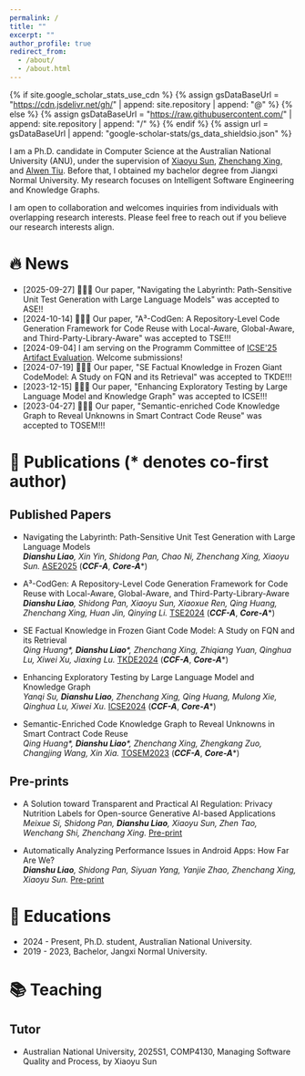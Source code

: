 ```yaml
---
permalink: /
title: ""
excerpt: ""
author_profile: true
redirect_from: 
  - /about/
  - /about.html
---
```


{% if site.google_scholar_stats_use_cdn %}
{% assign gsDataBaseUrl = "https://cdn.jsdelivr.net/gh/" | append: site.repository | append: "@" %}
{% else %}
{% assign gsDataBaseUrl = "https://raw.githubusercontent.com/" | append: site.repository | append: "/" %}
{% endif %}
{% assign url = gsDataBaseUrl | append: "google-scholar-stats/gs_data_shieldsio.json" %}

<span class='anchor' id='about-me'></span>

I am a Ph.D. candidate in Computer Science at the Australian National University (ANU), under the supervision of [Xiaoyu Sun](https://sunxiaobiu.github.io/), [Zhenchang Xing](https://comp.anu.edu.au/people/zhenchang-xing/), and [Alwen Tiu](https://comp.anu.edu.au/people/alwen-tiu/). Before that, I obtained my bachelor degree from Jiangxi Normal University. My research focuses on Intelligent Software Engineering and Knowledge Graphs.

I am open to collaboration and welcomes inquiries from individuals with overlapping research interests. Please feel free to reach out if you believe our research interests align.

# 🔥 News
- [2025-09-27] 🎉🎉🎉 Our paper, "Navigating the Labyrinth: Path-Sensitive Unit Test Generation with Large Language Models" was accepted to ASE!!
- [2024-10-14] 🎉🎉🎉 Our paper, "A³-CodGen: A Repository-Level Code Generation Framework for Code Reuse with Local-Aware, Global-Aware, and Third-Party-Library-Aware" was accepted to TSE!!!
- [2024-09-04] I am serving on the Programm Committee of [ICSE'25 Artifact Evaluation](https://conf.researchr.org/track/icse-2025/icse-2025-artifact-evaluation). Welcome submissions!
- [2024-07-19] 🎉🎉🎉 Our paper, "SE Factual Knowledge in Frozen Giant CodeModel: A Study on FQN and its Retrieval" was accepted to TKDE!!!
- [2023-12-15] 🎉🎉🎉 Our paper, "Enhancing Exploratory Testing by Large Language Model and
  Knowledge Graph" was accepted to ICSE!!!
- [2023-04-27] 🎉🎉🎉 Our paper, "Semantic-enriched Code Knowledge Graph to Reveal Unknowns in Smart Contract Code Reuse" was accepted to TOSEM!!!

  
# 📝 Publications (* denotes co-first author)
## Published Papers
- Navigating the Labyrinth: Path-Sensitive Unit Test Generation with Large Language Models<br>
_**Dianshu Liao**, Xin Yin, Shidong Pan, Chao Ni, Zhenchang Xing, Xiaoyu Sun._ [ASE2025](https://arxiv.org/pdf/2509.23812) (**_CCF-A_**, **_Core-A_***)

- A³-CodGen: A Repository-Level Code Generation Framework for Code Reuse with Local-Aware, Global-Aware, and Third-Party-Library-Aware<br>
_**Dianshu Liao**, Shidong Pan, Xiaoyu Sun, Xiaoxue Ren, Qing Huang, Zhenchang Xing, Huan Jin, Qinying Li._ [TSE2024](https://ieeexplore.ieee.org/document/10734067) (**_CCF-A_**, **_Core-A_***)

- SE Factual Knowledge in Frozen Giant Code Model: A Study on FQN and its Retrieval<br>
_Qing Huang*, **Dianshu Liao***, Zhenchang Xing, Zhiqiang Yuan, Qinghua Lu, Xiwei Xu, Jiaxing Lu._ [TKDE2024](https://ieeexplore.ieee.org/document/10750898) (**_CCF-A_**, **_Core-A_***)

- Enhancing Exploratory Testing by Large Language Model and Knowledge Graph<br>
_Yanqi Su, **Dianshu Liao**, Zhenchang Xing, Qing Huang, Mulong Xie, Qinghua Lu, Xiwei Xu._ [ICSE2024](https://dl.acm.org/doi/abs/10.1145/3597503.3639157) (**_CCF-A_**, **_Core-A_***)

- Semantic-Enriched Code Knowledge Graph to Reveal Unknowns in Smart Contract Code Reuse<br>
  _Qing Huang*, **Dianshu Liao***, Zhenchang Xing, Zhengkang Zuo, Changjing Wang, Xin Xia._ [TOSEM2023](https://dl.acm.org/doi/10.1145/3597206) (**_CCF-A_**, **_Core-A_***)

## Pre-prints
- A Solution toward Transparent and Practical AI Regulation: Privacy Nutrition Labels for Open-source Generative AI-based Applications<br>
_Meixue Si, Shidong Pan, **Dianshu Liao**, Xiaoyu Sun, Zhen Tao, Wenchang Shi, Zhenchang Xing._ [Pre-print](https://arxiv.org/abs/2407.15407)

- Automatically Analyzing Performance Issues in Android Apps: How Far Are We?<br>
_**Dianshu Liao**, Shidong Pan, Siyuan Yang, Yanjie Zhao, Zhenchang Xing, Xiaoyu Sun._ [Pre-print](https://arxiv.org/abs/2407.05090)

# 📖 Educations
- 2024 - Present, Ph.D. student, Australian National University.
- 2019 - 2023, Bachelor, Jangxi Normal University.

# 📚 Teaching
## Tutor
- Australian National University, 2025S1, COMP4130, Managing Software Quality and Process, by Xiaoyu Sun
